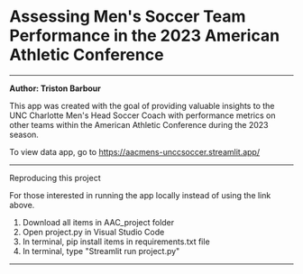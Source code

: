 # Assessing Men's Soccer Team Performance in the 2023 American Athletic Conference
---
**Author: Triston Barbour**

This app was created with the goal of providing valuable insights to the UNC Charlotte Men's Head Soccer Coach with performance metrics on other teams within the American Athletic Conference during the 2023 season.

To view data app, go to https://aacmens-unccsoccer.streamlit.app/ 

---

Reproducing this project

For those interested in running the app locally instead of using the link above.

1. Download all items in AAC_project folder
2. Open project.py in Visual Studio Code
3. In terminal, pip install items in requirements.txt file
4. In terminal, type "Streamlit run project.py"

---
